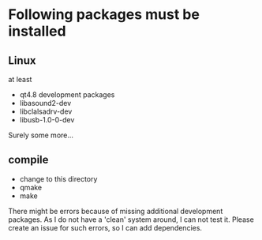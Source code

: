# Following packages must be installed

## Linux
at least 
* qt4.8 development packages
* libasound2-dev
* libclalsadrv-dev
* libusb-1.0-0-dev

Surely some more...

## compile
* change to this directory
* qmake
* make

There might be errors because of missing additional development packages. As I do not have a 'clean' system around, I can not test it. Please create an issue for such errors, so I can add dependencies.
